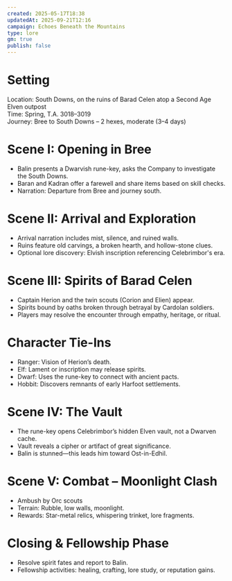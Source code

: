 ```yaml
---
created: 2025-05-17T18:38
updatedAt: 2025-09-21T12:16
campaign: Echoes Beneath the Mountains
type: lore
gm: true
publish: false
---
```


# Setting

Location: South Downs, on the ruins of Barad Celen atop a Second Age Elven outpost  
Time: Spring, T.A. 3018–3019  
Journey: Bree to South Downs – 2 hexes, moderate (3–4 days)

# Scene I: Opening in Bree

- Balin presents a Dwarvish rune-key, asks the Company to investigate the South Downs.  
- Baran and Kadran offer a farewell and share items based on skill checks.  
- Narration: Departure from Bree and journey south.

# Scene II: Arrival and Exploration

- Arrival narration includes mist, silence, and ruined walls.  
- Ruins feature old carvings, a broken hearth, and hollow-stone clues.  
- Optional lore discovery: Elvish inscription referencing Celebrimbor's era.

# Scene III: Spirits of Barad Celen

- Captain Herion and the twin scouts (Corion and Elien) appear.  
- Spirits bound by oaths broken through betrayal by Cardolan soldiers.  
- Players may resolve the encounter through empathy, heritage, or ritual.

# Character Tie-Ins

- Ranger: Vision of Herion’s death.  
- Elf: Lament or inscription may release spirits.  
- Dwarf: Uses the rune-key to connect with ancient pacts.  
- Hobbit: Discovers remnants of early Harfoot settlements.

# Scene IV: The Vault

- The rune-key opens Celebrimbor’s hidden Elven vault, not a Dwarven cache.  
- Vault reveals a cipher or artifact of great significance.  
- Balin is stunned—this leads him toward Ost-in-Edhil.

# Scene V: Combat – Moonlight Clash

- Ambush by Orc scouts  
- Terrain: Rubble, low walls, moonlight.  
- Rewards: Star-metal relics, whispering trinket, lore fragments.

# Closing & Fellowship Phase

- Resolve spirit fates and report to Balin.  
- Fellowship activities: healing, crafting, lore study, or reputation gains.